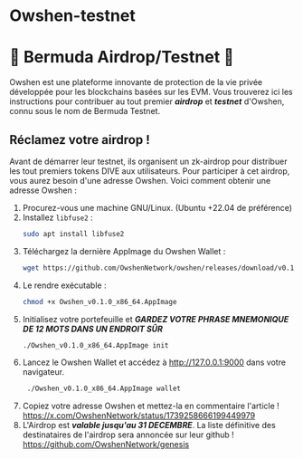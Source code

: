 # Owshen-testnet
# 🔺  Bermuda Airdrop/Testnet 🔺

Owshen est une plateforme innovante de protection de la vie privée développée pour les blockchains basées sur les EVM. Vous trouverez ici les instructions pour contribuer au tout premier ***airdrop*** et ***testnet*** d'Owshen, connu sous le nom de Bermuda Testnet.

## Réclamez votre airdrop !

Avant de démarrer leur testnet, ils organisent un zk-airdrop pour distribuer les tout premiers tokens DIVE aux utilisateurs. Pour participer à cet airdrop, vous aurez besoin d'une adresse Owshen. Voici comment obtenir une adresse Owshen :
1. Procurez-vous une machine GNU/Linux. (Ubuntu +22.04 de préférence)
2. Installez `libfuse2` :
    ```bash
    sudo apt install libfuse2
    ```
4. Téléchargez la dernière AppImage du Owshen Wallet :
    ```bash
    wget https://github.com/OwshenNetwork/owshen/releases/download/v0.1.0/Owshen_v0.1.0_x86_64.AppImage
    ```
4. Le rendre exécutable :
    ```bash
    chmod +x Owshen_v0.1.0_x86_64.AppImage
   ```
5. Initialisez votre portefeuille et ***GARDEZ VOTRE PHRASE MNEMONIQUE DE 12 MOTS DANS UN ENDROIT SÛR***
    ```bash
    ./Owshen_v0.1.0_x86_64.AppImage init
    ```
6. Lancez le Owshen Wallet et accédez à http://127.0.0.1:9000 dans votre navigateur.
   ```bash
    ./Owshen_v0.1.0_x86_64.AppImage wallet
    ```
7. Copiez votre adresse Owshen et mettez-la en commentaire l'article ! https://x.com/OwshenNetwork/status/1739258666199449979
8. L'Airdrop est ***valable jusqu'au 31 DECEMBRE***. La liste définitive des destinataires de l'airdrop sera annoncée sur leur github ! https://github.com/OwshenNetwork/genesis
